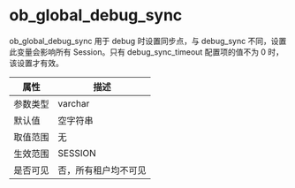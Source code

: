 ob_global_debug_sync 
=========================================

ob_global_debug_sync 用于 debug 时设置同步点，与 debug_sync 不同，设置此变量会影响所有 Session。只有 debug_sync_timeout 配置项的值不为 0 时，该设置才有效。


| **属性** |   **描述**   |
|--------|------------|
| 参数类型   | varchar    |
| 默认值    | 空字符串       |
| 取值范围   | 无          |
| 生效范围   | SESSION    |
| 是否可见   | 否，所有租户均不可见 |


